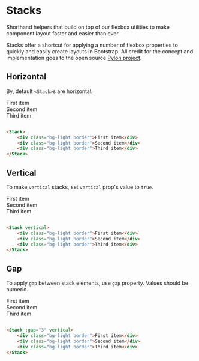 # Stacks

Shorthand helpers that build on top of our flexbox utilities to make component layout faster and easier than ever.

Stacks offer a shortcut for applying a number of flexbox properties to quickly and easily create layouts in Bootstrap.
All credit for the concept and implementation goes to the open source [Pylon project](https://almonk.github.io/pylon/).

## Horizontal

By, default `<Stack>`s are horizontal.

<WStack>
    <div class="bg-light border">First item</div>
    <div class="bg-light border">Second item</div>
    <div class="bg-light border">Third item</div>
</WStack>

```html

<Stack>
    <div class="bg-light border">First item</div>
    <div class="bg-light border">Second item</div>
    <div class="bg-light border">Third item</div>
</Stack>
```

## Vertical

To make `vertical` stacks, set `vertical` prop's value to `true`.

<WStack vertical>
    <div class="bg-light border">First item</div>
    <div class="bg-light border">Second item</div>
    <div class="bg-light border">Third item</div>
</WStack>

```html

<Stack vertical>
    <div class="bg-light border">First item</div>
    <div class="bg-light border">Second item</div>
    <div class="bg-light border">Third item</div>
</Stack>
```

## Gap

To apply `gap` between stack elements, use `gap` property. Values should be numeric.

<WStack :gap="3" vertical>
    <div class="bg-light border">First item</div>
    <div class="bg-light border">Second item</div>
    <div class="bg-light border">Third item</div>
</WStack>

```html

<Stack :gap="3" vertical>
    <div class="bg-light border">First item</div>
    <div class="bg-light border">Second item</div>
    <div class="bg-light border">Third item</div>
</Stack>
```